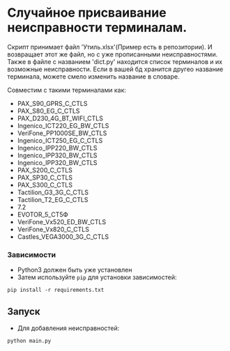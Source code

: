# Случайное присваивание неисправности терминалам.

Скрипт принимает файл 'Утиль.xlsx'(Пример есть в репозитории).
И возвращает этот же файл, но с уже прописанными неисправностями.
Также в файле с названием 'dict.py' находится список терминалов и их возможные неисправности.
Если в вашей бд хранится другео название терминала, можете смело изменить название в словаре.

Совместим с такими терминалами как:
- PAX_S90_GPRS_C_CTLS
- PAX_S80_EG_C_CTLS
- PAX_D230_4G_BT_WIFI_CTLS
- Ingenico_ICT220_EG_BW_CTLS
- VeriFone_PP1000SE_BW_CTLS
- Ingenico_ICT250_EG_C_CTLS
- Ingenico_IPP220_BW_CTLS
- Ingenico_IPP320_BW_CTLS
- Ingenico_IPP320_BW_CTLS
- PAX_S200_C_CTLS
- PAX_SP30_C_CTLS
- PAX_S300_C_CTLS
- Tactilion_G3_3G_C_CTLS
- Tactilion_T2_EG_C_CTLS
- 7.2
- EVOTOR_5_СТ5Ф
- VeriFone_Vx520_ED_BW_CTLS
- VeriFone_Vx820_C_CTLS
- Castles_VEGA3000_3G_C_CTLS

### Зависимости

- Python3 должен быть уже установлен
- Затем используйте `pip` для установки зависимостей:
```pycon
pip install -r requirements.txt
```

## Запуск

- Для добавления неисправностей:
```pycon
python main.py 
```

